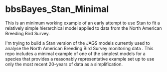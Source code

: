 # bbsBayes\_Stan\_Minimal

This is an minimum working example of an early attempt to use Stan to fit a relatively simple hierarchical model applied to data from the North American Breeding Bird Survey.

I'm trying to build a Stan version of the JAGS models currently used to analyse the North American Breeding Bird Survey monitoring data . This repo includes a minimal example of one of the simplest models for a species that provides a reasonably representative example set up to use only the most recent 20-years of data as a simplification.
